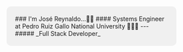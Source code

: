 <div style="background-color: #f0f0f0; padding: 20px; border-radius: 10px; width: 70%; margin: 0 auto;">
### I'm José Reynaldo...👋🏻
#### Systems Engineer at Pedro Ruiz Gallo National University 👨🏻‍💻
---
##### _Full Stack Developer_

<!--
**JoseRey66/JoseRey66** is a ✨ _special_ ✨ repository because its `README.md` (this file) appears on your GitHub profile.

Here are some ideas to get you started:

- 🔭 I’m currently working on ...
- 🌱 I’m currently learning ...
- 👯 I’m looking to collaborate on ...
- 🤔 I’m looking for help with ...
- 💬 Ask me about ...
- 📫 How to reach me: ...
- 😄 Pronouns: ...
- ⚡ Fun fact: ...
-->
